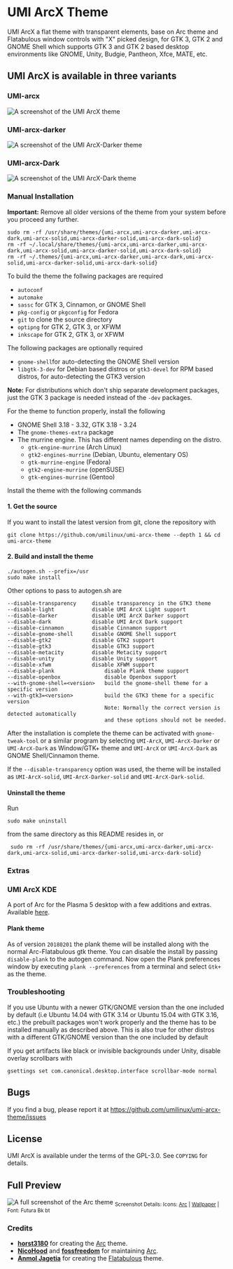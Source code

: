 # UMI ArcX Theme

UMI ArcX a flat theme with transparent elements, base on Arc theme and Flatabulous window controls with "X" picked design, for GTK 3, GTK 2 and GNOME Shell which supports GTK 3 and GTK 2 based desktop environments like GNOME, Unity, Budgie, Pantheon, Xfce, MATE, etc.

## UMI ArcX is available in three variants

### UMI-arcx

![A screenshot of the UMI ArcX theme](http://tnga.github.io/sharedbazar/_assets/images/umi-mvx-screenshot-20190508153236.png)

### UMI-arcx-darker

![A screenshot of the UMI ArcX-Darker theme](http://tnga.github.io/sharedbazar/_assets/images/umi-mvx-dr-screenshot-20190508153542.png)

### UMI-arcx-Dark

![A screenshot of the UMI ArcX-Dark theme](http://tnga.github.io/sharedbazar/_assets/images/umi-mvx-d-screenshot-20190508153627.png)

### Manual Installation

**Important:** Remove all older versions of the theme from your system before you proceed any further.

    sudo rm -rf /usr/share/themes/{umi-arcx,umi-arcx-darker,umi-arcx-dark,umi-arcx-solid,umi-arcx-darker-solid,umi-arcx-dark-solid}
    rm -rf ~/.local/share/themes/{umi-arcx,umi-arcx-darker,umi-arcx-dark,umi-arcx-solid,umi-arcx-darker-solid,umi-arcx-dark-solid}
    rm -rf ~/.themes/{umi-arcx,umi-arcx-darker,umi-arcx-dark,umi-arcx-solid,umi-arcx-darker-solid,umi-arcx-dark-solid}

To build the theme the follwing packages are required

* `autoconf`
* `automake`
* `sassc` for GTK 3, Cinnamon, or GNOME Shell
* `pkg-config` or `pkgconfig` for Fedora
* `git` to clone the source directory
* `optipng` for GTK 2, GTK 3, or XFWM
* `inkscape` for GTK 2, GTK 3, or XFWM

The following packages are optionally required

* `gnome-shell`for auto-detecting the GNOME Shell version
* `libgtk-3-dev` for Debian based distros or `gtk3-devel` for RPM based distros, for auto-detecting the GTK3 version

**Note:** For distributions which don't ship separate development packages, just the GTK 3 package is needed instead of the `-dev` packages.

For the theme to function properly, install the following

* GNOME Shell 3.18 - 3.32, GTK 3.18 - 3.24
* The `gnome-themes-extra` package
* The murrine engine. This has different names depending on the distro.
  * `gtk-engine-murrine` (Arch Linux)
  * `gtk2-engines-murrine` (Debian, Ubuntu, elementary OS)
  * `gtk-murrine-engine` (Fedora)
  * `gtk2-engine-murrine` (openSUSE)
  * `gtk-engines-murrine` (Gentoo)

Install the theme with the following commands

#### 1. Get the source

If you want to install the latest version from git, clone the repository with

    git clone https://github.com/umilinux/umi-arcx-theme --depth 1 && cd umi-arcx-theme

#### 2. Build and install the theme

    ./autogen.sh --prefix=/usr
    sudo make install

Other options to pass to autogen.sh are

    --disable-transparency     disable transparency in the GTK3 theme
    --disable-light            disable UMI ArcX Light support
    --disable-darker           disable UMI ArcX Darker support
    --disable-dark             disable UMI ArcX Dark support
    --disable-cinnamon         disable Cinnamon support
    --disable-gnome-shell      disable GNOME Shell support
    --disable-gtk2             disable GTK2 support
    --disable-gtk3             disable GTK3 support
    --disable-metacity         disable Metacity support
    --disable-unity            disable Unity support
    --disable-xfwm             disable XFWM support
    --disable-plank                disable Plank theme support
    --disable-openbox              disable Openbox support
    --with-gnome-shell=<version>   build the gnome-shell theme for a specific version
    --with-gtk3=<version>          build the GTK3 theme for a specific version
                                   Note: Normally the correct version is detected automatically
                                   and these options should not be needed.

After the installation is complete the theme can be activated with `gnome-tweak-tool` or a similar program by selecting `UMI-ArcX`, `UMI-ArcX-Darker` or `UMI-ArcX-Dark` as Window/GTK+ theme and `UMI-ArcX` or `UMI-ArcX-Dark` as GNOME Shell/Cinnamon theme.

If the `--disable-transparency` option was used, the theme will be installed as `UMI-ArcX-solid`, `UMI-ArcX-Darker-solid` and `UMI-ArcX-Dark-solid`.

#### Uninstall the theme

Run

    sudo make uninstall

from the same directory as this README resides in, or

     sudo rm -rf /usr/share/themes/{umi-arcx,umi-arcx-darker,umi-arcx-dark,umi-arcx-solid,umi-arcx-darker-solid,umi-arcx-dark-solid}

### Extras

### UMI ArcX KDE

A port of Arc for the Plasma 5 desktop with a few additions and extras. Available [here](https://github.com/PapirusDevelopmentTeam/arc-kde).

#### Plank theme

As of version `20180201` the plank theme will be installed along with the normal Arc-Flatabulous gtk theme. You can disable the install by passing `disable-plank` to the autogen command.
Now open the Plank preferences window by executing `plank --preferences` from a terminal and select `Gtk+` as the theme.

### Troubleshooting

If you use Ubuntu with a newer GTK/GNOME version than the one included by default (i.e Ubuntu 14.04 with GTK 3.14 or Ubuntu 15.04 with GTK 3.16, etc.) the prebuilt packages won't work properly and the theme has to be installed manually as described above.
This is also true for other distros with a different GTK/GNOME version than the one included by default

If you get artifacts like black or invisible backgrounds under Unity, disable overlay scrollbars with

    gsettings set com.canonical.desktop.interface scrollbar-mode normal

## Bugs

If you find a bug, please report it at https://github.com/umilinux/umi-arcx-theme/issues

## License

UMI ArcX is available under the terms of the GPL-3.0. See `COPYING` for details.

## Full Preview

![A full screenshot of the Arc theme](http://tnga.github.io/sharedbazar/_assets/images/umi-mvx-lde-screenshot-20190508155116.png)
<sub>Screenshot Details: Icons: [Arc](https://github.com/umilinux/umi-mvx-icons) | [Wallpaper](https://pixabay.com/photo-869593/) | Font: Futura Bk bt</sub>

### Credits

* **[horst3180](https://github.com/horst3180)** for creating the [Arc](https://github.com/horst3180/arc-theme) theme.
* **[NicoHood](https://github.com/NicoHood)** and **[fossfreedom](https://github.com/fossfreedom)** for maintaining [Arc](https://github.com/NicoHood/arc-theme).
* **[Anmol Jagetia](https://github.com/anmoljagetia)** for creating the [Flatabulous](https://github.com/anmoljagetia/Flatabulous) theme.
